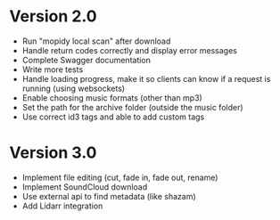 # Version 2.0
- Run "mopidy local scan" after download
- Handle return codes correctly and display error messages
- Complete Swagger documentation
- Write more tests
- Handle loading progress, make it so clients can know if a request is running (using websockets)
- Enable choosing music formats (other than mp3)
- Set the path for the archive folder (outside the music folder)
- Use correct id3 tags and able to add custom tags

# Version 3.0
- Implement file editing (cut, fade in, fade out, rename)
- Implement SoundCloud download
- Use external api to find metadata (like shazam)
- Add Lidarr integration